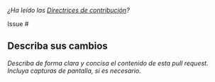 *¿Ha leído las [Directrices de contribución](.github/CONTRIBUTING.md)?*

Issue #

## Describa sus cambios

*Describa de forma clara y concisa el contenido de esta pull request. Incluya capturas de pantalla, si es necesario.*